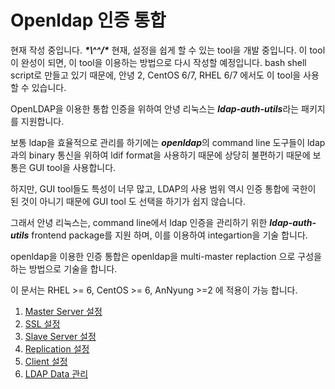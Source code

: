 # Openldap 인증 통합

현재 작성 중입니다. ___\*\\^^/\*___
현재, 설정을 쉽게 할 수 있는 tool을 개발 중입니다. 이 tool이 완성이 되면, 이 tool을 이용하는 방법으로 다시 작성할 예정입니다. bash shell script로 만들고 있기 때문에, 안녕 2, CentOS 6/7, RHEL 6/7 에서도 이 tool을 사용할 수 있습니다.

OpenLDAP을 이용한 통합 인증을 위하여 안녕 리눅스는 ***ldap-auth-utils***라는 패키지를 지원합니다.

보통 ldap을 효율적으로 관리를 하기에는 ***openldap***의 command line 도구들이 ldap과의 binary 통신을 위하여 ldif format을 사용하기 때문에 상당히 불편하기 때문에 보통은 GUI tool을 사용합니다.

하지만, GUI tool들도 특성이 너무 많고, LDAP의 사용 범위 역시 인증 통합에 국한이 된 것이 아니기 때문에 GUI tool
도 선택을 하기가 쉽지 않습니다.

그래서 안녕 리눅스는, command line에서 ldap 인증을 관리하기 위한 ***ldap-auth-utils*** frontend package를 지원 하며, 이를 이용하여 integartion을 기술 합니다.

openldap을 이용한 인증 통합은 openldap을 multi-master replaction 으로 구성을 하는 방법으로 기술을 합니다.

이 문서는 RHEL >= 6, CentOS >= 6, AnNyung >=2 에 적용이 가능 합니다.

1. [Master Server 설정](chapter2-3-auth-intergrate-openldap-1.md)
2. [SSL 설정](chapter2-3-auth-intergrate-openldap-2.md)
3. [Slave Server 설정](chapter2-3-auth-intergrate-openldap-3.md)
4. [Replication 설정](chapter2-3-auth-intergrate-openldap-4.md)
5. [Client 설정](chapter2-3-auth-intergrate-openldap-5.md)
6. [LDAP Data 관리](chapter2-3-auth-intergrate-openldap-6.md)